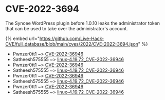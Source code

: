 # CVE-2022-3694

The Syncee WordPress plugin before 1.0.10 leaks the administrator token that can be used to take over the administrator's account.

{% embed url="https://github.com/Live-Hack-CVE/full_database/blob/main/cves/2022/CVE-2022-3694.json" %}


* Pwnzer0tt1 ~> [CVE-2022-36946](https://www.alice-snow.ru/2022/database/cve-2022-3694/cve-2022-36946-pwnzer0tt1)
* Satheesh575555 ~> [linux-4.19.72_CVE-2022-36946](https://www.alice-snow.ru/2022/database/cve-2022-3694/linux-4.19.72_cve-2022-36946-satheesh575555)
* Pwnzer0tt1 ~> [CVE-2022-36946](https://www.alice-snow.ru/2022/database/cve-2022-3694/cve-2022-36946-pwnzer0tt1)
* Satheesh575555 ~> [linux-4.19.72_CVE-2022-36946](https://www.alice-snow.ru/2022/database/cve-2022-3694/linux-4.19.72_cve-2022-36946-satheesh575555)
* Pwnzer0tt1 ~> [CVE-2022-36946](https://www.alice-snow.ru/2022/database/cve-2022-3694/cve-2022-36946-pwnzer0tt1)
* Satheesh575555 ~> [linux-4.19.72_CVE-2022-36946](https://www.alice-snow.ru/2022/database/cve-2022-3694/linux-4.19.72_cve-2022-36946-satheesh575555)
* Pwnzer0tt1 ~> [CVE-2022-36946](https://www.alice-snow.ru/2022/database/cve-2022-3694/cve-2022-36946-pwnzer0tt1)
* Satheesh575555 ~> [linux-4.19.72_CVE-2022-36946](https://www.alice-snow.ru/2022/database/cve-2022-3694/linux-4.19.72_cve-2022-36946-satheesh575555)